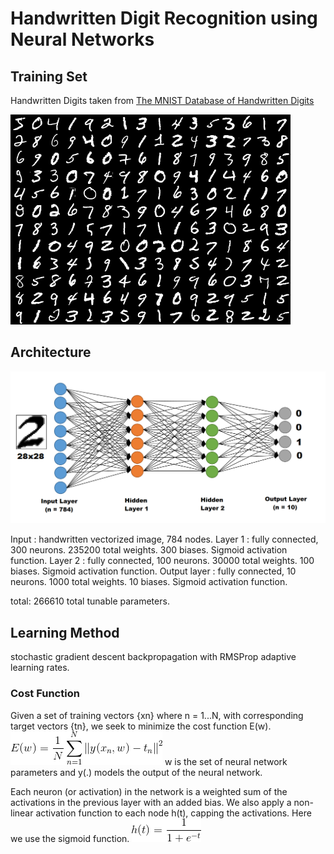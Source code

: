 # Handwritten Digit Recognition using Neural Networks

## Training Set

Handwritten Digits taken from [The MNIST Database of Handwritten Digits](http://yann.lecun.com/exdb/mnist/)

![Samples from the MNIST Database](https://github.com/Gregjksmith/Handwritten-Digit-Recognition-Neural-Network/blob/master/pictures/mnistSet.png?raw=true)

## Architecture

![Neural Network with 2 Hidden Layers](https://github.com/Gregjksmith/Handwritten-Digit-Recognition-Neural-Network/blob/master/pictures/TwoLayerNeuralNetwork.png?raw=true)

Input : handwritten vectorized image, 784 nodes.
Layer 1 : fully connected, 300 neurons. 235200 total weights. 300 biases. Sigmoid activation function.
Layer 2 : fully connected, 100 neurons. 30000 total weights. 100 biases. Sigmoid activation function.
Output layer : fully connected, 10 neurons. 1000 total weights. 10 biases. Sigmoid activation function.

total: 266610 total tunable parameters.

## Learning Method

stochastic gradient descent backpropagation with RMSProp adaptive learning rates.

### Cost Function

Given a set of training vectors {xn} where n = 1...N, with corresponding target vectors {tn}, we seek to minimize the cost function E(w).
![Cost](https://github.com/Gregjksmith/Handwritten-Digit-Recognition-Neural-Network/blob/master/pictures/CostFunction.gif?raw=true)
w is the set of neural network parameters and y(.) models the output of the neural network.

Each neuron (or activation) in the network is a weighted sum of the activations in the previous layer with an added bias. We also apply a non-linear
activation function to each node h(t), capping the activations. Here we use the sigmoid function.
![sigmoid](https://github.com/Gregjksmith/Handwritten-Digit-Recognition-Neural-Network/blob/master/pictures/sigmoid.gif?raw=true)